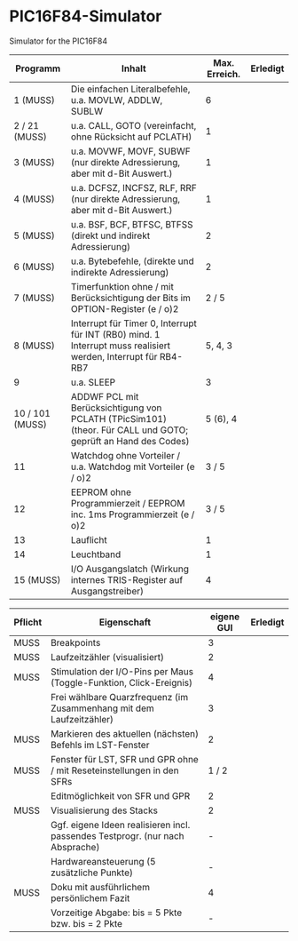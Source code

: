 # PIC16F84-Simulator
Simulator for the PIC16F84

| Programm | Inhalt | Max. Erreich. | Erledigt |
|----------|--------|---------------|----------|
| 1 (MUSS) | Die einfachen Literalbefehle, u.a. MOVLW, ADDLW, SUBLW | 6 |    |
| 2 / 21 (MUSS) | u.a. CALL, GOTO (vereinfacht, ohne Rücksicht auf PCLATH) | 1 |
| 3 (MUSS) | u.a. MOVWF, MOVF, SUBWF (nur direkte Adressierung, aber mit d-Bit Auswert.) | 1 |
| 4 (MUSS) | u.a. DCFSZ, INCFSZ, RLF, RRF (nur direkte Adressierung, aber mit d-Bit Auswert.) | 1 |
| 5 (MUSS) | u.a. BSF, BCF, BTFSC, BTFSS (direkt und indirekt Adressierung) | 2 |
| 6 (MUSS) | u.a. Bytebefehle, (direkte und indirekte Adressierung) | 2 |
| 7 (MUSS) | Timerfunktion ohne / mit Berücksichtigung der Bits im OPTION-Register (e / o)2 | 2 / 5 |
| 8 (MUSS) | Interrupt für Timer 0, Interrupt für INT (RB0) mind. 1 Interrupt muss realisiert werden, Interrupt für RB4-RB7 | 5, 4, 3 |
| 9 | u.a. SLEEP | 3 |
| 10 / 101 (MUSS) | ADDWF PCL mit Berücksichtigung von PCLATH (TPicSim101) (theor. Für CALL und GOTO; geprüft an Hand des Codes) | 5 (6), 4 |
| 11 | Watchdog ohne Vorteiler / u.a. Watchdog mit Vorteiler (e / o)2 | 3 / 5 |
| 12 | EEPROM ohne Programmierzeit / EEPROM inc. 1ms Programmierzeit (e / o)2 | 3 / 5 |
| 13 | Lauflicht | 1 |
| 14 | Leuchtband | 1 |
| 15 (MUSS) | I/O Ausgangslatch (Wirkung internes TRIS-Register auf Ausgangstreiber) | 4 |


| Pflicht | Eigenschaft | eigene GUI | Erledigt |
|---------|-------------|------------|----------|
| MUSS | Breakpoints | 3 |    |
| MUSS | Laufzeitzähler (visualisiert) | 2 |    |
| MUSS | Stimulation der I/O-Pins per Maus (Toggle-Funktion, Click-Ereignis) | 4 |    |
| | Frei wählbare Quarzfrequenz (im Zusammenhang mit dem Laufzeitzähler) | 3 |    |
| MUSS | Markieren des aktuellen (nächsten) Befehls im LST-Fenster | 2 |    |
| MUSS | Fenster für LST, SFR und GPR ohne / mit Reseteinstellungen in den SFRs | 1 / 2 |    |
| | Editmöglichkeit von SFR und GPR | 2 |    |
| MUSS | Visualisierung des Stacks | 2 |    |
| | Ggf. eigene Ideen realisieren incl. passendes Testprogr. (nur nach Absprache) | - |    |
| | Hardwareansteuerung (5 zusätzliche Punkte) | - |    |
| MUSS | Doku mit ausführlichem persönlichem Fazit | 4 |    |
| | Vorzeitige Abgabe: bis = 5 Pkte bzw. bis = 2 Pkte | - |    |

